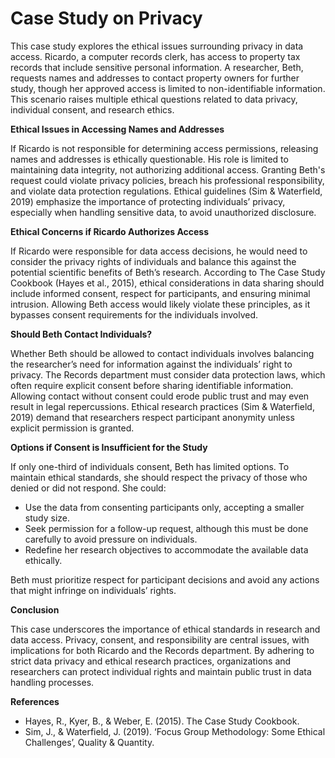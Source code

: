 # Case Study on Privacy

This case study explores the ethical issues surrounding privacy in data access. Ricardo, a computer records clerk, has access to property tax records that include sensitive personal information. A researcher, Beth, requests names and addresses to contact property owners for further study, though her approved access is limited to non-identifiable information. This scenario raises multiple ethical questions related to data privacy, individual consent, and research ethics.
</br>

**Ethical Issues in Accessing Names and Addresses**

If Ricardo is not responsible for determining access permissions, releasing names and addresses is ethically questionable. His role is limited to maintaining data integrity, not authorizing additional access. Granting Beth's request could violate privacy policies, breach his professional responsibility, and violate data protection regulations. Ethical guidelines (Sim & Waterfield, 2019) emphasize the importance of protecting individuals’ privacy, especially when handling sensitive data, to avoid unauthorized disclosure.
</br>

**Ethical Concerns if Ricardo Authorizes Access**

If Ricardo were responsible for data access decisions, he would need to consider the privacy rights of individuals and balance this against the potential scientific benefits of Beth’s research. According to The Case Study Cookbook (Hayes et al., 2015), ethical considerations in data sharing should include informed consent, respect for participants, and ensuring minimal intrusion. Allowing Beth access would likely violate these principles, as it bypasses consent requirements for the individuals involved.
</br>

**Should Beth Contact Individuals?**

Whether Beth should be allowed to contact individuals involves balancing the researcher’s need for information against the individuals’ right to privacy. The Records department must consider data protection laws, which often require explicit consent before sharing identifiable information. Allowing contact without consent could erode public trust and may even result in legal repercussions. Ethical research practices (Sim & Waterfield, 2019) demand that researchers respect participant anonymity unless explicit permission is granted.
</br>

**Options if Consent is Insufficient for the Study**

If only one-third of individuals consent, Beth has limited options. To maintain ethical standards, she should respect the privacy of those who denied or did not respond. She could:

- Use the data from consenting participants only, accepting a smaller study size.
- Seek permission for a follow-up request, although this must be done carefully to avoid pressure on individuals.
- Redefine her research objectives to accommodate the available data ethically.

Beth must prioritize respect for participant decisions and avoid any actions that might infringe on individuals’ rights.
</br>

**Conclusion**

This case underscores the importance of ethical standards in research and data access. Privacy, consent, and responsibility are central issues, with implications for both Ricardo and the Records department. By adhering to strict data privacy and ethical research practices, organizations and researchers can protect individual rights and maintain public trust in data handling processes.
</br>

**References**

- Hayes, R., Kyer, B., & Weber, E. (2015). The Case Study Cookbook.
- Sim, J., & Waterfield, J. (2019). ‘Focus Group Methodology: Some Ethical Challenges’, Quality & Quantity.
